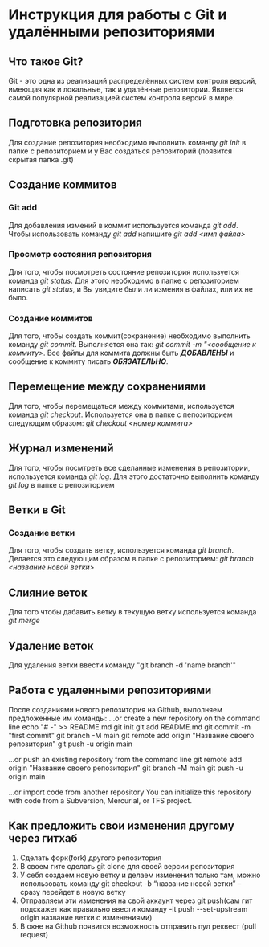 # Инструкция для работы с Git и удалёнными репозиториями

## Что такое Git?
Git - это одна из реализаций распределённых систем контроля версий, имеющая как и локальные, так и удалённые репозитории. Является самой популярной реализацией систем контроля версий в мире.
## Подготовка репозитория
Для создание репозитория необходимо выполнить команду *git init*  в папке с репозиторием и у Вас создаться репозиторий (появится скрытая папка .git)

## Создание коммитов

### Git add
Для добавления измений в коммит используется команда *git add*. Чтобы использовать команду *git add* напишите *git add <имя файла>*

### Просмотр состояния репозитория
Для того, чтобы посмотреть состояние репозитория используется команда *git status*. Для этого необходимо в папке с репозиторием написать *git status*, и Вы увидите были ли измения в файлах, или их не было.

### Создание коммитов
Для того, чтобы создать коммит(сохранение) необходимо выполнить команду *git commit*. Выполняется она так: *git commit -m "<сообщение к коммиту>*. Все файлы для коммита должны быть ***ДОБАВЛЕНЫ*** и сообщение к коммиту писать ***ОБЯЗАТЕЛЬНО***.

## Перемещение между сохранениями
Для того, чтобы перемещаться между коммитами, используется команда *git checkout*. Используется она в папке с пепозиторием следующим образом: *git checkout <номер коммита>*

## Журнал изменений
Для того, чтобы посмтреть все сделанные изменения в репозитории, используется команда *git log*. Для этого достаточно выполнить команду *git log* в папке с репозиторием

## Ветки в Git

### Создание ветки

Для того, чтобы создать ветку, используется команда *git branch*. Делается это следующим образом в папке с репозиторием: *git branch <название новой ветки>*

## Слияние веток

Для того чтобы дабавить ветку в текущую ветку используется команда *git merge <name branch>*

## Удаление веток
Для удаления ветки ввести команду "git branch -d 'name branch'"
## Работа с удаленными репозиториями
После созданиями нового репозитория на Github, выполняем предложенные им команды: 
…or create a new repository on the command line
echo "# -" >> README.md
git init
git add README.md
git commit -m "first commit"
git branch -M main
git remote add origin "Название своего репозитория"
git push -u origin main

…or push an existing repository from the command line
git remote add origin "Название своего репозитория"
git branch -M main
git push -u origin main

…or import code from another repository
You can initialize this repository with code from a Subversion, Mercurial, or TFS project.

## Как предложить свои изменения другому через гитхаб
1.	Сделать форк(fork) другого репозитория
2.	В своем гите сделать git clone для своей версии репозитория
3.	У себя создаем новую ветку и делаем изменения только там, можно использовать команду git checkout -b “название новой ветки” – сразу перейдет в новую ветку
4.	Отправляем эти изменения на свой аккаунт через git push(сам гит подскажет как правильно ввести команду -it push --set-upstream origin название ветки с изменениями)
5.	В окне на Github появится возможность отправить пул реквест (pull request)
